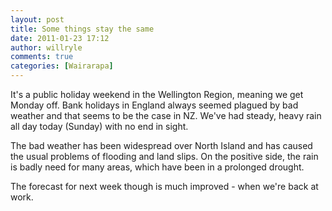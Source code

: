```yaml
---
layout: post
title: Some things stay the same
date: 2011-01-23 17:12
author: willryle
comments: true
categories: [Wairarapa]
---
```

It's a public holiday weekend in the Wellington Region, meaning we get Monday off. Bank holidays in England always seemed plagued by bad weather and that seems to be the case in NZ. We've had steady, heavy rain all day today (Sunday) with no end in sight.

The bad weather has been widespread over North Island and has caused the usual problems of flooding and land slips. On the positive side, the rain is badly need for many areas, which have been in a prolonged drought.

The forecast for next week though is much improved - when we're back at work.
